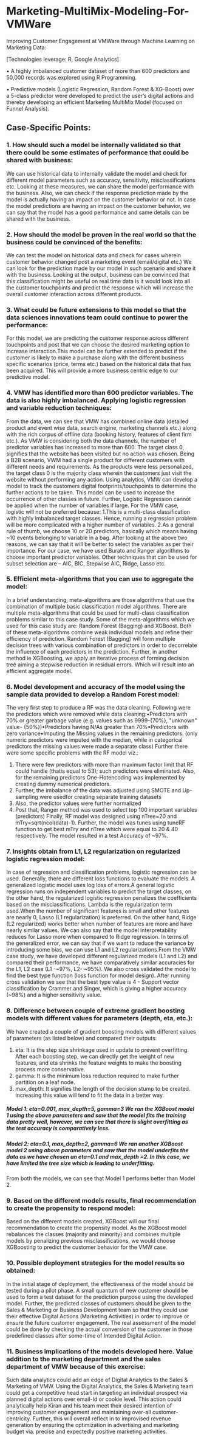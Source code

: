 # Marketing-MultiMix-Modeling-For-VMWare
Improving Customer Engagement at VMWare through Machine Learning on Marketing Data:

[Technologies leverage: R, Google Analytics]

•	A highly imbalanced customer dataset of more than 600 predictors and 50,000 records was explored using R Programming.

•	Predictive models (Logistic Regression, Random Forest & XG-Boost) over a 5-class predictor were developed to predict the user’s digital actions and thereby developing an efficient Marketing MultiMix Model (focused on Funnel Analysis). 	    

## Case-Specific Points:

### 1. How should such a model be internally validated so that there could be some estimates of performance that could be shared with business:
We can use historical data to internally validate the model and check for different model parameters such as accuracy, sensitivity, misclassifications etc. Looking at these measures, we can share the model performance with the business. Also, we can check if the response prediction made by the model is actually having an impact on the customer behavior or not. In case the model predictions are having an impact on the customer behavior, we can say that the model has a good performance and same details can be shared with the business.

### 2. How should the model be proven in the real world so that the business could be convinced of the benefits:
We can test the model on historical data and check for cases wherein customer behavior changed post a marketing event (email/digital etc.) We can look for the prediction made by our model in such scenario and share it with the business. Looking at the output, business can be convinced that this classification might be useful on real time data is it would look into all the customer touchpoints and predict the response which will increase the overall customer interaction across different products.

### 3. What could be future extensions to this model so that the data sciences innovations team could continue to power the performance:
For this model, we are predicting the customer response across different touchpoints and post that we can choose the desired marketing option to increase interaction.This model can be further extended to predict if the customer is likely to make a purchase along with the different business specific scenarios (price, terms etc.) based on the historical data that has been acquired. This will provide a more business centric edge to our predictive model.

### 4. VMW has identified more than 600 predictor variables. The data is also highly imbalanced. Applying logistic regression and variable reduction techniques:
From the data, we can see that VMW has combined online data (detailed product and event wise data, search engine, marketing channels etc.) along with the rich corpus of offline data (booking history, features of client firm etc.). As VMW is considering both the data channels, the number of predictor variables has increased to more than 600.
The target class 0, signifies that the website has been visited but no action was chosen. Being a B2B scenario, VWM had a single product for different customers with different needs and requirements. As the products were less personalized, the target class 0 is the majority class wherein the customers just visit the website without performing any action. Using analytics, VMW can develop a model to track the customers digital footprints/touchpoints to determine the further actions to be taken. This model can be used to increase the occurrence of other classes in future.
Further, Logistic Regression cannot be applied when the number of variables if large. For the VMW case, logistic will not be preferred because:
  1.This is a multi-class classification with highly imbalanced target classes. Hence, running a regression problem will be more complicated with a higher number of variables.
  2.As a general rule of thumb, we choose 10 or 20 predictors, basically which means having ~10 events belonging to variable in a bag.
After looking at the above two reasons, we can say that it will be better to select the variables as per their importance. For our case, we have used Burato and Ranger algorithms to choose important predictor variables. Other techniques that can be used for subset selection are – AIC, BIC, Stepwise AIC, Ridge, Lasso etc.

### 5. Efficient meta-algorithms that you can use to aggregate the model:
In a brief understanding, meta-algorithms are those algorithms that use the combination of multiple basic classification model algorithms. There are multiple meta-algorithms that could be used for multi-class classification problems similar to this case study. Some of the meta-algorithms which we used for this case study are: Random Forest (Bagging) and XGBoost. Both of these meta-algorithms combine weak individual models and refine their efficiency of prediction. Random Forest (Bagging) will form multiple decision trees with various combination of predictors in order to decorrelate the influence of each predictors in the prediction. Further, in another method ie XGBoosting, we apply an iterative process of forming decision tree aiming a stepwise reduction in residual errors. Which will result into an efficient aggregate model.

### 6. Model development and accuracy of the model using the sample data provided to develop a Random Forest model:
The very first step to produce a RF was the data cleaning. Following were the predictors which were removed while data cleaning:•Predictors with 70% or greater garbage value (e.g. values such as 9999-{70%}, "unknown" value- {50%})•Predictors having N/As greater than 70%•Predictors with zero variance•Imputing the Missing values in the remaining predictors. (only numeric predictors were imputed with the median, while in categorical predictors the missing values were made a separate class)
Further there were some specific problems with the RF model viz.:
  1. There were few predictors with more than maximum factor limit that RF could handle (thatis equal to 53); such predictors were eliminated. Also, for the remaining predictors     One-Hotencoding was implemented by creating dummy numerical predictors.
  2. Further, the imbalance of the data was adjusted using SMOTE and Up-sampling were usedfor creating separate training datasets
  3. Also, the predictor values were further normalized
  4. Post that, Ranger method was used to select top 100 important variables (predictors)
Finally, RF model was designed using nTree=20 and mTry=sqrt(ncol(data)-1).
Further, the model was tunes using tuneRF function to get best mTry and nTree which were equal to 20 & 40 respectively. The model resulted in a test Accuracy of ~97%.

### 7. Insights obtain from L1, L2 regularization on regularized logistic regression model:
In case of regression and classification problems, logistic regression can be used. Generally, there are different loss functions to evaluate the models. A generalized logistic model uses log loss of errors.A general logistic regression runs on independent variables to predict the target classes, on the other hand, the regularized logistic regression penalizes the coefficients based on the misclassifications. Lambda is the regularization term used.When the number of significant features is small and other features are nearly 0, Lasso (L1 regularization) is preferred. On the other hand, Ridge (L2 regularized) works better when number of features are more and have nearly similar values. We can also say that the model interpretability reduces for Lasso more when compared to Ridge regression. In terms of the generalized error, we can say that if we want to reduce the variance by introducing some bias, we can use L1 and L2 regularizations.From the VMW case study, we have developed different regularized models (L1 and L2) and compared their performance, we have comparatively similar accuracies for the L1, L2 case (L1 -~97%, L2- ~95%). We also cross validated the model to find the best type function (loss function for model design). After running cross validation we see that the best type value is 4 - Support vector classification by Crammer and Singer, which is giving a higher accuracy (~98%) and a higher sensitivity value.

### 8. Difference between couple of extreme gradient boosting models with different values for parameters (depth, eta, etc.):
We have created a couple of gradient boosting models with different values of parameters (as listed below) and compared their outputs:
  1. eta: It is the step size shrinkage used in update to prevent overfitting. After each boosting step, we can directly get the weight of new features, and eta shrinks the feature weights to make the boosting process more conservative.
  2. gamma: It is the minimum loss reduction required to make further partition on a leaf node.
  3. max_depth: It signifies the length of the decision stump to be created. Increasing this value will tend to fit the data in a better way.
 ##### Model 1: eta=0.001, max_depth=5, gamma=3 We ran the XGBoost model 1 using the above parameters and saw that the model fits the training data pretty well, however, we can see that there is slight overfitting as the test accuracy is comparatively less.
 ##### Model 2: eta=0.1, max_depth=2, gamma=6 We ran another XGBoost model 2 using above parameters and saw that the model underfits the data as we have chosen an eta=0.1 and max_depth =2. In this case, we have limited the tree size which is leading to underfitting.
From both the models, we can see that Model 1 performs better than Model 2.

### 9. Based on the different models results, final recommendation to create the propensity to respond model:
Based on the different models created, XGBoost will our final recommendation to create the propensity model. As the XGBoost model rebalances the classes (majority and minority) and combines multiple models by penalizing previous misclassifications, we would choose XGBoosting to predict the customer behavior for the VMW case.

### 10. Possible deployment strategies for the model results so obtained:
In the initial stage of deployment, the effectiveness of the model should be tested during a pilot phase. A small quantum of new customer should be used to form a test dataset for the prediction purpose using the developed model. Further, the predicted classes of customers should be given to the Sales & Marketing or Business Development team so that they could use their effective Digital Actions (Marketing Activities) in order to improve or ensure the future customer engagement. The real assessment of the model could be done by checking the actual conversion of the customer in those predefined classes after some-time of Intended Digital Action.

### 11. Business implications of the models developed here. Value addition to the marketing department and the sales department of VMW because of this exercise:
Such data analytics could add an edge of Digital Analytics to the Sales & Marketing of VMW. Using the Digital Analytics, the Sales & Marketing team could get a competitive head start in targeting an individual prospect via planned digital actions over email-Id or cookie level. This action could analytically help Kiran and his team meet their desired intention of improving customer engagement and maintaining over-all customer-centricity. Further, this will overall reflect in to improvised revenue generation by ensuring the optimization in advertising and marketing budget via. precise and expectedly positive marketing activities.
